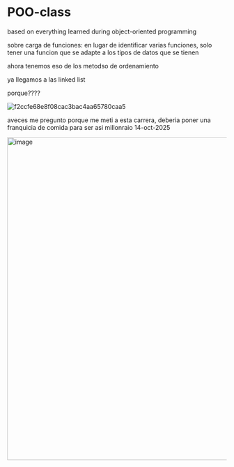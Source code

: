 # POO-class
based on everything learned during object-oriented programming


sobre carga de funciones: en lugar de identificar varias funciones, solo tener una funcion que se adapte a los tipos de datos que se tienen



ahora tenemos eso de los metodso de ordenamiento


ya llegamos a las linked list



porque????


![f2ccfe68e8f08cac3bac4aa65780caa5](https://github.com/user-attachments/assets/11d96a53-7549-4b36-b477-57b9288b1c2b)


aveces me pregunto porque me meti a esta carrera, deberia poner una franquicia de comida para ser asi millonraio 
14-oct-2025








<img width="585" height="740" alt="image" src="https://github.com/user-attachments/assets/a627205a-38af-4fa5-8c46-be87b6de0587" />


